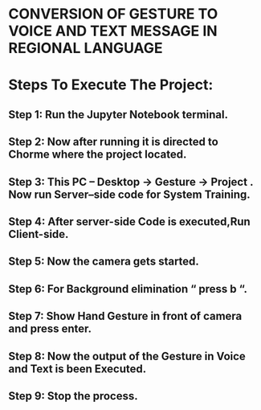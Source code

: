# CONVERSION OF GESTURE TO VOICE AND TEXT MESSAGE IN REGIONAL LANGUAGE

# Steps To Execute The Project:

## Step 1: Run the Jupyter Notebook terminal.

## Step 2: Now after running it is directed to Chorme where the project located.

## Step 3: This PC – Desktop -&gt; Gesture -&gt; Project . Now run Server–side code for System Training.

## Step 4: After server-side Code is executed,Run Client-side.

## Step 5: Now the camera gets started.

## Step 6: For Background elimination “ press b “.

## Step 7: Show Hand Gesture in front of camera and press enter.

## Step 8: Now the output of the Gesture in Voice and Text is been Executed.

## Step 9: Stop the process.
